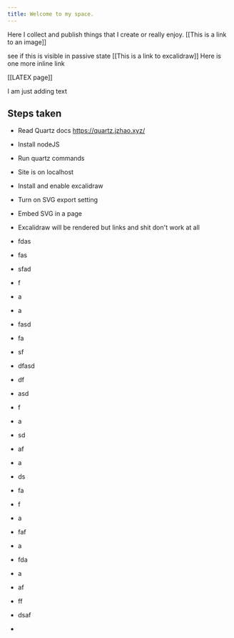 ```yaml
---
title: Welcome to my space.
---
```

Here I collect and publish things that I create or really enjoy. [[This is a link to an image]]

see if this is visible in passive state [[This is a link to excalidraw]] Here is one more inline link 

[[LATEX page]]

I am just adding text
## Steps taken

- Read Quartz docs https://quartz.jzhao.xyz/
- Install nodeJS
- Run quartz commands
- Site is on localhost

- Install and enable excalidraw
- Turn on SVG export setting
- Embed SVG in a page
- Excalidraw will be rendered but links and shit don't work at all

- fdas
- fas
- sfad
- f
- a
- a
- fasd
- fa
- sf
- dfasd
- df
- asd
- f
- a
- sd
- af
- a
- ds
- fa
- f
- a
- faf
- a
- fda
- a
- af
- ff
- dsaf
- 

